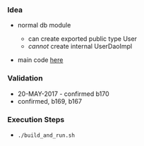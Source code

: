 
### Idea

* normal db module
    * can create exported public type User
    * *cannot* create internal UserDaoImpl

* main code [here](https://github.com/codetojoy/talk_maritimedevcon_java_9_modules/blob/master/eg_03_1_java_9_open_fail/src/com.acme.bids.service/com/acme/bids/service/impl/UserServiceImpl.java)

### Validation

* 20-MAY-2017 - confirmed b170
* confirmed, b169, b167

### Execution Steps

* `./build_and_run.sh`
